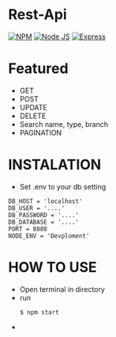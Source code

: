 # Rest-Api

[![NPM](https://img.shields.io/badge/npm-v6.9.0-brightgreen)]()
[![Node JS](https://img.shields.io/badge/node%20JS-v10.16.2-green)](https://nodejs.org/en/)
[![Express](https://img.shields.io/badge/Express-V4.17.1-lightgrey)](https://expressjs.com/)

# Featured

- GET
- POST
- UPDATE
- DELETE
- Search name, type, branch
- PAGINATION

# INSTALATION

- Set .env to your db setting

```
DB_HOST = 'localhost'
DB_USER = '....'
DB_PASSWORD = '....'
DB_DATABASE = '....'
PORT = 8080
NODE_ENV = 'Devploment'
```

# HOW TO USE

- Open terminal in directory
- run
  ```
  $ npm start
  ```
-
